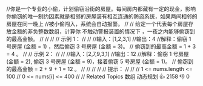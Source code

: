 //你是一个专业的小偷，计划偷窃沿街的房屋。每间房内都藏有一定的现金，影响你偷窃的唯一制约因素就是相邻的房屋装有相互连通的防盗系统，如果两间相邻的房屋在同一晚上
//被小偷闯入，系统会自动报警。
//
// 给定一个代表每个房屋存放金额的非负整数数组，计算你 不触动警报装置的情况下 ，一夜之内能够偷窃到的最高金额。
//
//
//
// 示例 1：
//
//
//输入：[1,2,3,1]
//输出：4
//解释：偷窃 1 号房屋 (金额 = 1) ，然后偷窃 3 号房屋 (金额 = 3)。
// 偷窃到的最高金额 = 1 + 3 = 4 。
//
// 示例 2：
//
//
//输入：[2,7,9,3,1]
//输出：12
//解释：偷窃 1 号房屋 (金额 = 2), 偷窃 3 号房屋 (金额 = 9)，接着偷窃 5 号房屋 (金额 = 1)。
// 偷窃到的最高金额 = 2 + 9 + 1 = 12 。
//
//
//
//
// 提示：
//
//
// 1 <= nums.length <= 100
// 0 <= nums[i] <= 400
//
// Related Topics 数组 动态规划 👍 2158 👎 0
